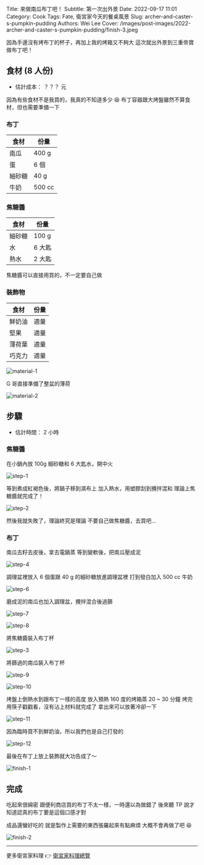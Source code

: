 Title: 來做南瓜布丁吧！
Subtitle: 第一次出外景
Date: 2022-09-17 11:01
Category: Cook
Tags: Fate, 衛宮家今天的餐桌風景
Slug: archer-and-caster-s-pumpkin-pudding
Authors: Wei Lee
Cover: /images/post-images/2022-archer-and-caster-s-pumpkin-pudding/finish-3.jpeg

因為手邊沒有烤布丁的杯子，再加上我的烤箱又不夠大
這次就出外景到三重帝寶做布丁吧！

<!--more-->

## 食材 (8 人份)
* 估計成本： ？？？ 元

因為有些食材不是我買的，我真的不知道多少 😆
布丁容器跟大烤盤雖然不算食材，但也需要準備一下

### 布丁

| 食材 | 份量 |
|---|---|
| 南瓜 | 400 g |
| 蛋 | 6 個 |
| 細砂糖 | 40 g |
| 牛奶 | 500 cc |

### 焦糖醬

| 食材 | 份量 |
|---|---|
| 細砂糖 | 100 g |
| 水 | 6 大匙 |
| 熱水 | 2 大匙 |

焦糖醬可以直接用買的，不一定要自己做

### 裝飾物

| 食材 | 份量 |
|---|---|
| 鮮奶油 | 適量 |
| 堅果 | 適量 |
| 薄荷葉 | 適量 |
| 巧克力 | 適量 |

![material-1](/images/post-images/2022-archer-and-caster-s-pumpkin-pudding/material-1.jpeg)

G 哥直接準備了整盆的薄荷

![material-2](/images/post-images/2022-archer-and-caster-s-pumpkin-pudding/material-2.jpeg)

## 步驟
* 估計時間： 2 小時

### 焦糖醬

在小鍋內放 100g 細砂糖和 6 大匙水，開中火

![step-1](/images/post-images/2022-archer-and-caster-s-pumpkin-pudding/step-1.jpeg)

等到煮成紅褐色後，將鍋子移到濕布上
加入熱水，用塑膠刮到攪拌混和
理論上焦糖醬就完成了！

![step-2](/images/post-images/2022-archer-and-caster-s-pumpkin-pudding/step-2.jpeg)

然後我就失敗了，理論終究是理論
不要自己做焦糖醬，去買吧...

### 布丁

南瓜去籽去皮後，拿去電鍋蒸
等到變軟後，把南瓜壓成泥

![step-4](/images/post-images/2022-archer-and-caster-s-pumpkin-pudding/step-4.jpeg)

調理盆裡放入 6 個蛋跟 40 g 的細砂糖放進調理盆裡
打到發白加入 500 cc 牛奶

![step-6](/images/post-images/2022-archer-and-caster-s-pumpkin-pudding/step-6.jpeg)

磨成泥的南瓜也加入調理盆，攪拌混合後過篩

![step-7](/images/post-images/2022-archer-and-caster-s-pumpkin-pudding/step-7.jpeg)

![step-8](/images/post-images/2022-archer-and-caster-s-pumpkin-pudding/step-8.jpeg)

將焦糖醬裝入布丁杯

![step-3](/images/post-images/2022-archer-and-caster-s-pumpkin-pudding/step-3.jpeg)

將篩過的南瓜裝入布丁杯

![step-9](/images/post-images/2022-archer-and-caster-s-pumpkin-pudding/step-9.jpeg)

![step-10](/images/post-images/2022-archer-and-caster-s-pumpkin-pudding/step-10.jpeg)

烤盤上倒熱水到跟布丁一樣的高度
放入預熱 160 度的烤箱蒸 20 ~ 30 分鐘
烤完用筷子戳戳看，沒有沾上材料就完成了
拿出來可以放著冷卻一下

![step-11](/images/post-images/2022-archer-and-caster-s-pumpkin-pudding/step-11.jpeg)

因為臨時買不到鮮奶油，所以我們也是自己打發的

![step-12](/images/post-images/2022-archer-and-caster-s-pumpkin-pudding/step-12.jpeg)

最後在布丁上放上裝飾就大功告成了～

![finish-1](/images/post-images/2022-archer-and-caster-s-pumpkin-pudding/finish-1.jpeg)

## 完成

吃起來很綿密
跟便利商店買的布丁不太一樣，一時還以為做錯了
後來聽 TP 說才知道認真的布丁要是這個口感才對

成品還蠻好吃的
就是製作上需要的東西張羅起來有點麻煩
大概不會再做了吧 😆

![finish-2](/images/post-images/2022-archer-and-caster-s-pumpkin-pudding/finish-2.jpeg)

---

更多衛宮家料理 👉 [衛宮家料理總覽]({filename}/pages/emiya-toc.md)
